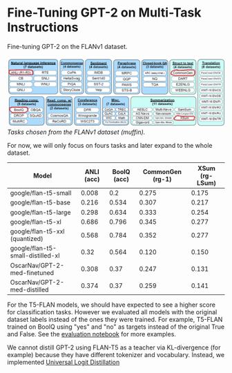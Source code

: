 # Fine-Tuning GPT-2 on Multi-Task Instructions

Fine-tuning GPT-2 on the FLANv1 dataset.

![knowledge-distillation](./images/tasks.png)
_Tasks chosen from the FLANv1 dataset (muffin)._

For now, we will only focus on fours tasks and later expand to the whole dataset.

| Model                             |  ANLI (acc) | BoolQ (acc) | CommonGen (rg-1) | XSum (rg-LSum) |
|-----------------------------------|-------------|-------------|------------------|----------------|
| google/flan-t5-small              | 0.008       | 0.2         | 0.275            | 0.175          |
| google/flan-t5-base               | 0.216       | 0.534       | 0.307            | 0.217          |
| google/flan-t5-large              | 0.298       | 0.634       | 0.333            | 0.254          |
| google/flan-t5-xl                 | 0.686       | 0.796       | 0.345            | 0.277          |
| google/flan-t5-xxl (quantized)    | 0.568       | 0.784       | 0.352            | 0.277          |
| google/flan-t5-small-distilled-xl | 0.32        | 0.564       | 0.120            | 0.150          |
| OscarNav/GPT-2-med-finetuned      | 0.308       | 0.37        | 0.247            | 0.131          |
| OscarNav/GPT-2-med-distilled      | 0.374       | 0.37        | 0.259            | 0.141          |

For the T5-FLAN models, we should have expected to see a higher score for classification tasks. However we evaluated all models with the original dataset labels instead of the ones they were trained. For example, T5-FLAN trained on BoolQ using "yes" and "no" as targets instead of the original True and False. See the [evaluation notebook](https://colab.research.google.com/drive/1tfUkfX2p_CL7X7VqdHcrZxhlZErpMX3L) for more examples.

We cannot distill GPT-2 using FLAN-T5 as a teacher via KL-divergence (for example) because they have different tokenizer and vocabulary. Instead, we implemented [Universal Logit Distillation](https://arxiv.org/abs/2402.12030)